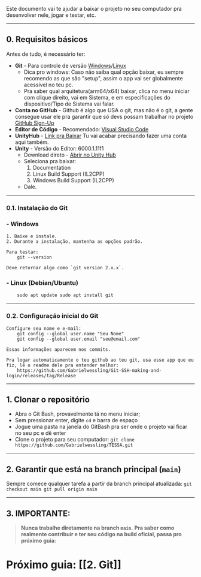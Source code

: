 Este documento vai te ajudar a baixar o projeto no seu computador pra desenvolver nele, jogar e testar, etc.

---
## 0. Requisitos básicos
Antes de tudo, é necessário ter:
- **Git** - Para controle de versão [Windows](https://git-scm.com/downloads/win)/[Linux](https://git-scm.com/downloads/linux)
	- Dica pro windows: Caso não saiba qual opção baixar, eu sempre recomendo as que são "setup", assim o app vai ser globalmente acessível no teu pc.
	- Pra saber qual arquitetura(arm64/x64) baixar, clica no menu iniciar com clique direito, vai em Sistema, e em especificações do dispositivo/Tipo de Sistema vai falar.
- **Conta no GitHub** - Github é algo que USA o git, mas não é o git, a gente consegue usar ele pra garantir que só devs possam trabalhar no projeto [GitHub Sign-Up](https://github.com/signup)
- **Editor de Código** - Recomendado: [Visual Studio Code](https://code.visualstudio.com)
- **UnityHub** - [Link pra Baixar](https://unity.com/download) Tu vai acabar precisando fazer uma conta aqui também.
- **Unity** - Versão do Editor: 6000.1.11f1
	- Download direto - [Abrir no Unity Hub](unityhub://6000.1.11f1/9b156bbbd4df)
	- Seleciona pra baixar:
		1. Documentation
		2. Linux Build Support (IL2CPP)
		3. Windows Build Support (IL2CPP)
	- Dale.
---
### 0.1. Instalação do Git

### - Windows
	1. Baixe e instale.
	2. Durante a instalação, mantenha as opções padrão.
	
	Para testar:
		git --version
	
	Deve retornar algo como `git version 2.x.x`.
### - Linux (Debian/Ubuntu)
		sudo apt update sudo apt install git

---
### 0.2. Configuração inicial do Git

	Configure seu nome e e-mail:
		git config --global user.name "Seu Nome"
		git config --global user.email "seu@email.com"
	
	Essas informações aparecem nos commits.

	Pra logar automaticamente o teu github ao teu git, usa esse app que eu fiz, lê o readme dele pra entender melhor:
		https://github.com/Gabrielwessling/Git-SSH-making-and-login/releases/tag/Release

---
## 1. Clonar o repositório
- Abra o Git Bash, provavelmente tá no menu iniciar;
- Sem pressionar enter, digite `cd` e barra de espaço
- Jogue uma pasta na janela do GitBash pra ser onde o projeto vai ficar no seu pc e dê enter
- Clone o projeto para seu computador:
`git clone https://github.com/Gabrielwessling/TESSA.git`
---
## 2. Garantir que está na branch principal (`main`)
Sempre comece qualquer tarefa a partir da branch principal atualizada:
`git checkout main git pull origin main`

---
## 3. IMPORTANTE:
> **Nunca trabalhe diretamente na branch `main`.**
> **Pra saber como realmente contribuir e ter seu código na build oficial, passa pro próximo guia:**
# Próximo guia: [[2. Git]]